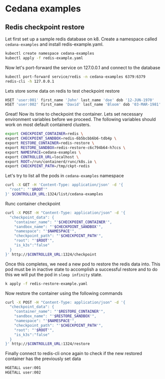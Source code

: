 # Cedana examples

## Redis checkpoint restore

Let first set up a sample redis database on k8. Create a namespace called `cedana-examples` and install redis-example.yaml.

```bash
kubectl create namespace cedana-examples
kubectl apply -f redis-example.yaml
```
Now let's port-forward the service on 127.0.0.1 and connect to the database 

```bash
kubectl port-forward service/redis -n cedana-examples 6379:6379
redis-cli -h 127.0.0.1
```

Lets store some data on redis to test checkpoint restore

```bash
HSET 'user:001' first_name 'John' last_name 'doe' dob '12-JUN-1970'
HSET 'user:002' first_name 'David' last_name 'Bloom' dob '03-MAR-1981'
```

Great! Now its time to checkpoint the container. Lets set necessary environment variables before we proceed. The following variables should work on most default containerd clusters.

```bash
export CHECKPOINT_CONTAINER=redis \
export CHECKPOINT_SANDBOX=redis-6b5bcbb6b6-tdb4p \
export RESTORE_CONTAINER=redis-restore \
export RESTORE_SANDBOX=redis-restore-c6c794b64-h7ccs \
export NAMESPACE=cedana-examples \
export CONTROLLER_URL=localhost \
export ROOT=/run/containerd/runc/k8s.io \
export CHECKPOINT_PATH=/tmp/ckpt-redis
```
Let's try to list all the pods in `cedana-examples` namespace

```bash
curl -X GET -H 'Content-Type: application/json' -d '{
  "root": "'$ROOT'"
}' $CONTROLLER_URL:1324/list/cedana-examples
```
Runc container checkpoint

```bash
curl -X POST -H "Content-Type: application/json" -d '{
  "checkpoint_data": {
    "container_name": "'$CHECKPOINT_CONTAINER'",
    "sandbox_name": "'$CHECKPOINT_SANDBOX'",
    "namespace": "'$NAMESPACE'",
    "checkpoint_path": "'$CHECKPOINT_PATH'",
    "root": "'$ROOT'",
    "is_k3s":"false"
  }
}' http://$CONTROLLER_URL:1324/checkpoint
```

Once this completes, we need a new pod to restore the redis data into. This pod must be in inactive state to accomplish a successful restore and to do this we will put the pod in `sleep infinity` state.

```bash
k apply -f redis-restore-example.yaml
```

Now restore the container using the following commands

```bash
curl -X POST -H "Content-Type: application/json" -d '{
  "checkpoint_data": {
    "container_name": "'$RESTORE_CONTAINER'",
    "sandbox_name": "'$RESTORE_SANDBOX'",
    "namespace": "'$NAMESPACE'",
    "checkpoint_path": "'$CHECKPOINT_PATH'",
    "root": "'$ROOT'",
    "is_k3s":"false"
  }
}' http://$CONTROLLER_URL:1324/restore
```
Finally connect to redis-cli once again to check if the new restored container has the previously set data

```bash
HGETALL user:001
HGETALL user:002
```
